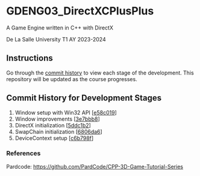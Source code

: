 # GDENG03_DirectXCPlusPlus
A Game Engine written in C++ with DirectX

De La Salle University T1 AY 2023-2024

## Instructions
Go through the [commit history](https://github.com/nromblon/GDENG03_DirectXCPlusPlus/commits/master) to view each stage of the development. This repository will be updated as the course progresses.

## Commit History for Development Stages
1. Window setup with Win32 API [[e58c019](https://github.com/nromblon/GDENG03_DirectXCPlusPlus/commit/e58c0193caf58d5342cf43c40866f837dec97678)]
2. Window improvements [[3e7bbb8](https://github.com/nromblon/GDENG03_DirectXCPlusPlus/commit/3e7bbb81f5515d49d1be2b37790620e4bd5d8c6f)]
3. DirectX initialization [[5ddc1b2](https://github.com/nromblon/GDENG03_DirectXCPlusPlus/commit/5ddc1b22456b80ff3af2e3880271da12ab4e5e4c)]
4. SwapChain initialization [[6806da6](https://github.com/nromblon/GDENG03_DirectXCPlusPlus/commit/6806da6a0f4c67cebd98ab1bce6978a854123e49)]
5. DeviceContext setup [[c6b798f](https://github.com/nromblon/GDENG03_DirectXCPlusPlus/commit/c6b798f19e5348fa9de55527c443461de03aa120)]

### References
Pardcode: https://github.com/PardCode/CPP-3D-Game-Tutorial-Series
